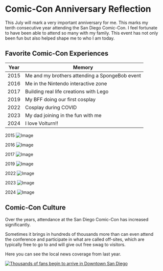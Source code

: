   <h1>Comic-Con Anniversary Reflection</h1>

  <p>This July will mark a very important anniversary for me. This marks my tenth consecutive year attending the San Diego Comic-Con. I feel fortunate to have been able to attend so many with my family. This event has not only been fun but also helped shape me to who I am today.</p>

  <h2>Favorite Comic-Con Experiences</h2>

  <table>
    <thead>
      <tr>
        <th>Year</th>
        <th>Memory</th>
      </tr>
    </thead>
    <tbody>
      <tr>
        <td>2015</td>
        <td>Me and my brothers attending a SpongeBob event</td>
      </tr>
      <tr>
        <td>2016</td>
        <td>Me in the Nintendo interactive zone</td>
      </tr>
      <tr>
        <td>2017</td>
        <td>Building real life creations with Lego</td>
      </tr>
      <tr>
        <td>2019</td>
        <td>My BFF doing our first cosplay</td>
      </tr>
      <tr>
        <td>2022</td>
        <td>Cosplay during COVID</td>
      </tr>
      <tr>
        <td>2023</td>
        <td>My dad joining in the fun with me</td>
      </tr>
      <tr>
        <td>2024</td>
        <td>I love Volturn!!</td>
      </tr>
    </tbody>
  </table>

  2015
  ![Image](https://github.com/user-attachments/assets/d1c0e5f1-a15f-42ad-9c0b-0adb446457c7)

  2016
![Image](https://github.com/user-attachments/assets/ca14e0cc-c804-4737-94bf-c8cdc804351d)

  2017
![Image](https://github.com/user-attachments/assets/894bcf71-db66-4810-808d-41c55fac0680)

  2019
![Image](https://github.com/user-attachments/assets/e62697e5-2bdc-4644-b311-1868b4559ffb)

  2022
![Image](https://github.com/user-attachments/assets/ecd78bea-386a-43e0-bf2a-159ee729c7e6)

  2023
![Image](https://github.com/user-attachments/assets/3370c080-43bc-4969-bb32-a7619f838694)

  2024
  ![Image](https://github.com/user-attachments/assets/6550cbfc-bd2b-4f0a-9fcc-a9e50bf71105)

  <h2>Comic-Con Culture</h2>

  <p>Over the years, attendance at the San Diego Comic-Con has increased significantly.</p>

  <p>Sometimes it brings in hundreds of thousands more than can even attend the conference and participate in what are called off-sites, which are typically free to go to and will give out free swag to visitors.</p>

  <p>Here you can see the local news coverage from last year.</p>

[![Thousands of fans begin to arrive in Downtown San Diego](https://img.youtube.com/vi/1R2ZNu97vIk/0.jpg)](https://www.youtube.com/watch?v=1R2ZNu97vIk)

</body>
</html>
